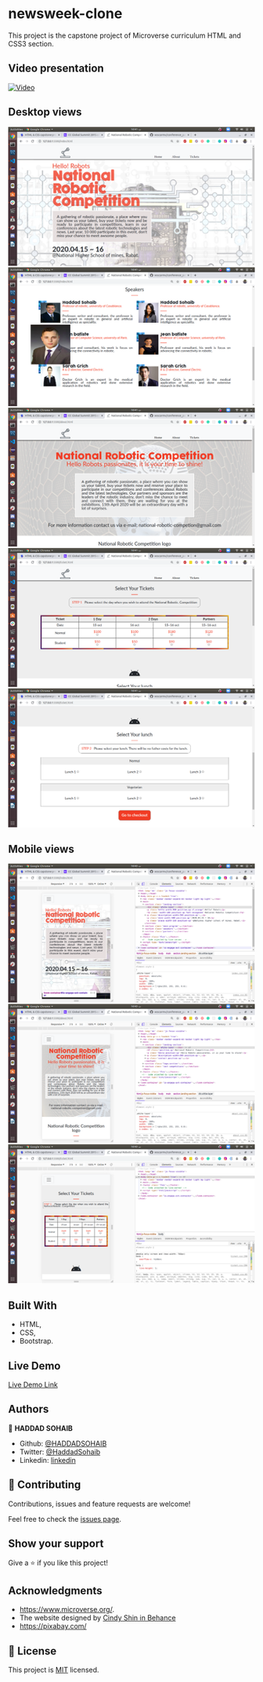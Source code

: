 # newsweek-clone

This project is the capstone project of Microverse curriculum HTML and CSS3 section.

## Video presentation

[![Video](assets/img/video_thumb.png)](https://www.loom.com/share/b9e0ff8ae5584184ae6911ce83311f9d)

## Desktop views

![screenshot](images/readme-pictures/1.png)
![screenshot](images/readme-pictures/2.png)
![screenshot](images/readme-pictures/3.png)
![screenshot](images/readme-pictures/4.png)
![screenshot](images/readme-pictures/5.png)


## Mobile views

![screenshot](images/readme-pictures/6.png)
![screenshot](images/readme-pictures/7.png)
![screenshot](images/readme-pictures/8.png)


## Built With

- HTML,
- CSS,
- Bootstrap.

## Live Demo

[Live Demo Link](https://rawcdn.githack.com/HADDADSOHAIB/HTML-capstone-project/7d741ef366f1254d3ac73e835f9c643ab4b68744/index.html)

## Authors

👤 **HADDAD SOHAIB**

- Github: [@HADDADSOHAIB](https://github.com/HADDADSOHAIB)
- Twitter: [@HaddadSohaib](https://twitter.com/HaddadSohaib)
- Linkedin: [linkedin](https://www.linkedin.com/in/sohaibhaddad/)


## 🤝 Contributing

Contributions, issues and feature requests are welcome!

Feel free to check the [issues page](issues/).

## Show your support

Give a ⭐️ if you like this project!

## Acknowledgments

- https://www.microverse.org/.
- The website designed by [Cindy Shin in Behance](https://www.behance.net/adagio07)
- https://pixabay.com/

## 📝 License

This project is [MIT](lic.url) licensed.
